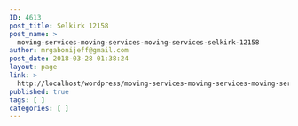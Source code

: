 ```yaml
---
ID: 4613
post_title: Selkirk 12158
post_name: >
  moving-services-moving-services-moving-services-selkirk-12158
author: mrgabonijeff@gmail.com
post_date: 2018-03-28 01:38:24
layout: page
link: >
  http://localhost/wordpress/moving-services-moving-services-moving-services-selkirk-12158/
published: true
tags: [ ]
categories: [ ]
---
```

